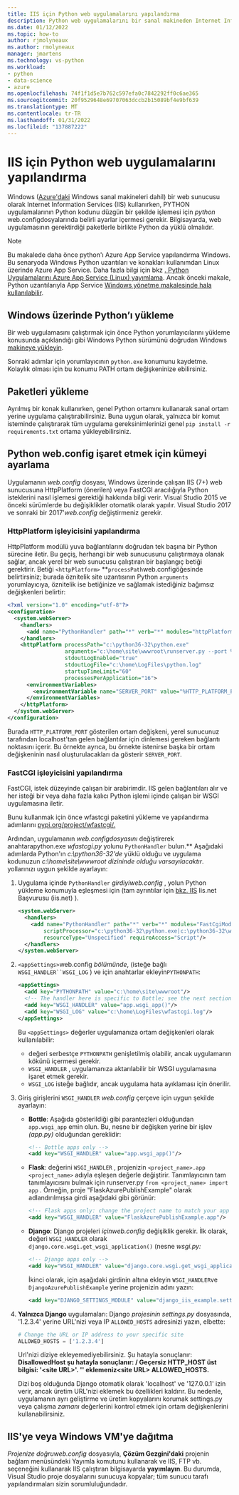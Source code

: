 ```yaml
---
title: IIS için Python web uygulamalarını yapılandırma
description: Python web uygulamalarını bir sanal makineden Internet Information Services çalıştıracak Windows yapılandırma.
ms.date: 01/12/2022
ms.topic: how-to
author: rjmolyneaux
ms.author: rmolyneaux
manager: jmartens
ms.technology: vs-python
ms.workload:
- python
- data-science
- azure
ms.openlocfilehash: 74f1f1d5e7b762c597efa0c7842292ff0c6ae365
ms.sourcegitcommit: 20f9529648e69707063dccb2b15089bf4e9bf639
ms.translationtype: MT
ms.contentlocale: tr-TR
ms.lasthandoff: 01/31/2022
ms.locfileid: "137887222"
---
```

# <a name="configure-python-web-apps-for-iis"></a>IIS için Python web uygulamalarını yapılandırma

Windows ([Azure'daki](/azure/architecture/reference-architectures/n-tier/windows-vm) Windows sanal makineleri dahil) bir web sunucusu olarak Internet Information Services (IIS) kullanırken, PYTHON uygulamalarının Python kodunu düzgün bir şekilde işlemesi için *python* web.configdosyalarında belirli ayarlar içermesi gerekir. Bilgisayarda, web uygulamasının gerektirdiği paketlerle birlikte Python da yüklü olmalıdır.

> [!Note]
> Bu makalede daha önce python'ı Azure App Service yapılandırma Windows. Bu senaryoda Windows Python uzantıları ve konakları kullanımdan Linux üzerinde Azure App Service. Daha fazla bilgi için bkz [. Python Uygulamalarını Azure App Service (Linux) yayımlama](publishing-python-web-applications-to-azure-from-visual-studio.md). Ancak önceki makale, Python uzantılarıyla App Service [Windows yönetme makalesinde hala kullanılabilir](managing-python-on-azure-app-service.md).

## <a name="install-python-on-windows"></a>Windows üzerinde Python’ı yükleme

Bir web uygulamasını çalıştırmak için önce Python yorumlayıcılarını yükleme konusunda açıklandığı gibi Windows Python sürümünü doğrudan Windows [makineye yükleyin](installing-python-interpreters.md).

Sonraki adımlar için yorumlayıcının `python.exe` konumunu kaydetme. Kolaylık olması için bu konumu PATH ortam değişkeninize ebilirsiniz.

## <a name="install-packages"></a>Paketleri yükleme

Ayrılmış bir konak kullanırken, genel Python ortamını kullanarak sanal ortam yerine uygulama çalıştırabilirsiniz. Buna uygun olarak, yalnızca bir komut isteminde çalıştırarak tüm uygulama gereksinimlerinizi genel `pip install -r requirements.txt` ortama yükleyebilirsiniz.

## <a name="set-webconfig-to-point-to-the-python-interpreter"></a>Python web.config işaret etmek için kümeyi ayarlama

Uygulamanın *web.config* dosyası, Windows üzerinde çalışan IIS (7+) web sunucusuna HttpPlatform (önerilen) veya FastCGI aracılığıyla Python isteklerini nasıl işlemesi gerektiği hakkında bilgi verir. Visual Studio 2015 ve önceki sürümlerde bu değişiklikler otomatik olarak yapılır. Visual Studio 2017 ve sonraki bir 2017'*web.config* değiştirmeniz gerekir.

### <a name="configure-the-httpplatform-handler"></a>HttpPlatform işleyicisini yapılandırma

HttpPlatform modülü yuva bağlantılarını doğrudan tek başına bir Python sürecine iletir. Bu geçiş, herhangi bir web sunucusunu çalıştırmaya olanak sağlar, ancak yerel bir web sunucusu çalıştıran bir başlangıç betiği gerektirir. Betiği `<httpPlatform>` **`processPath`web.configöğesinde belirtirsiniz; burada öznitelik site uzantısının Python `arguments` yorumlayıcıya, öznitelik ise betiğinize ve sağlamak istediğiniz bağımsız değişkenleri belirtir:

```xml
<?xml version="1.0" encoding="utf-8"?>
<configuration>
  <system.webServer>
    <handlers>
      <add name="PythonHandler" path="*" verb="*" modules="httpPlatformHandler" resourceType="Unspecified"/>
    </handlers>
    <httpPlatform processPath="c:\python36-32\python.exe"
                  arguments="c:\home\site\wwwroot\runserver.py --port %HTTP_PLATFORM_PORT%"
                  stdoutLogEnabled="true"
                  stdoutLogFile="c:\home\LogFiles\python.log"
                  startupTimeLimit="60"
                  processesPerApplication="16">
      <environmentVariables>
        <environmentVariable name="SERVER_PORT" value="%HTTP_PLATFORM_PORT%" />
      </environmentVariables>
    </httpPlatform>
  </system.webServer>
</configuration>
```

Burada `HTTP_PLATFORM_PORT` gösterilen ortam değişkeni, yerel sunucunuz tarafından localhost'tan gelen bağlantılar için dinlemesi gereken bağlantı noktasını içerir. Bu örnekte ayrıca, bu örnekte istenirse başka bir ortam değişkeninin nasıl oluşturulacakları da gösterir `SERVER_PORT`.

### <a name="configure-the-fastcgi-handler"></a>FastCGI işleyicisini yapılandırma

FastCGI, istek düzeyinde çalışan bir arabirimdir. IIS gelen bağlantıları alır ve her isteği bir veya daha fazla kalıcı Python işlemi içinde çalışan bir WSGI uygulamasına iletir.

Bunu kullanmak için önce wfastcgi paketini yükleme ve yapılandırma adımlarını [pypi.org/project/wfastcgi/.](https://pypi.io/project/wfastcgi)

Ardından, uygulamanın *web.configdosyasını* değiştirerek anahtarapython.exe *wfastcgi.py* yolunu `PythonHandler` bulun.** Aşağıdaki adımlarda Python'ın *c:\python36-32'de* yüklü olduğu ve uygulama kodunuzun *c:\home\site\wwwroot dizininde olduğu varsayılacaktır*. yollarınızı uygun şekilde ayarlayın:

1. Uygulama içinde `PythonHandler` *girdiyiweb.config* , yolun Python yükleme konumuyla eşleşmesi için (tam ayrıntılar için [bkz. IIS](https://www.iis.net/configreference) Iis.net Başvurusu (iis.net) ).

    ```xml
    <system.webServer>
      <handlers>
        <add name="PythonHandler" path="*" verb="*" modules="FastCgiModule"
            scriptProcessor="c:\python36-32\python.exe|c:\python36-32\wfastcgi.py"
            resourceType="Unspecified" requireAccess="Script"/>
      </handlers>
    </system.webServer>
    ```

1. `<appSettings>`web.config *bölümünde*, (isteğe bağlı `WSGI_HANDLER``WSGI_LOG` ) ve için anahtarlar ekleyin`PYTHONPATH`:

    ```xml
    <appSettings>
      <add key="PYTHONPATH" value="c:\home\site\wwwroot"/>
      <!-- The handler here is specific to Bottle; see the next section. -->
      <add key="WSGI_HANDLER" value="app.wsgi_app()"/>
      <add key="WSGI_LOG" value="c:\home\LogFiles\wfastcgi.log"/>
    </appSettings>
    ```

    Bu `<appSettings>` değerler uygulamanıza ortam değişkenleri olarak kullanılabilir:

    - değeri serbestçe `PYTHONPATH` genişletilmiş olabilir, ancak uygulamanın kökünü içermesi gerekir.
    - `WSGI_HANDLER` , uygulamanıza aktarılabilir bir WSGI uygulamasına işaret etmek gerekir.
    - `WSGI_LOG` isteğe bağlıdır, ancak uygulama hata ayıklaması için önerilir.

1. Giriş girişlerini `WSGI_HANDLER` *web.config* çerçeve için uygun şekilde ayarlayın:

    - **Bottle**: Aşağıda gösterildiği gibi parantezleri olduğundan `app.wsgi_app` emin olun. Bu, nesne bir değişken yerine bir işlev *(app.py)* olduğundan gereklidir:

        ```xml
        <!-- Bottle apps only -->
        <add key="WSGI_HANDLER" value="app.wsgi_app()"/>
        ```

    - **Flask**: değerini `WSGI_HANDLER` , projenizin `<project_name>.app` `<project_name>` adıyla eşleşen değerle değiştirir. Tanımlayıcının tam tanımlayıcısını bulmak için runserver.py `from <project_name> import app` *.* Örneğin, proje "FlaskAzurePublishExample" olarak adlandırılmışsa girdi aşağıdaki gibi görünür:

        ```xml
        <!-- Flask apps only: change the project name to match your app -->
        <add key="WSGI_HANDLER" value="FlaskAzurePublishExample.app"/>
        ```

    - **Django**: Django projeleri *içinweb.config* değişiklik gerekir. İlk olarak, değeri `WSGI_HANDLER` olarak `django.core.wsgi.get_wsgi_application()` (nesne *wsgi.py:*

        ```xml
        <!-- Django apps only -->
        <add key="WSGI_HANDLER" value="django.core.wsgi.get_wsgi_application()"/>
        ```

        İkinci olarak, için aşağıdaki girdinin altına ekleyin `WSGI_HANDLER`ve `DjangoAzurePublishExample` yerine projenizin adını yazın:

        ```xml
        <add key="DJANGO_SETTINGS_MODULE" value="django_iis_example.settings" />
        ```

1. **Yalnızca Django** uygulamaları: Django *projesinin settings.py* dosyasında, '1.2.3.4' yerine URL'nizi veya IP `ALLOWED_HOSTS` adresinizi yazın, elbette:

    ```python
    # Change the URL or IP address to your specific site
    ALLOWED_HOSTS = ['1.2.3.4']
    ```

    Url'nizi diziye ekleyemediyebilirsiniz. Şu hatayla sonuçlanır: **DisallowedHost şu hatayla sonuçlanır: / Geçersiz HTTP_HOST üst bilgisi: '\<site URL\>'. '' eklemeniz\<site URL\> ALLOWED_HOSTS.**

    Dizi boş olduğunda Django otomatik olarak 'localhost' ve '127.0.0.1' izin verir, ancak üretim URL'nizi eklemek bu özellikleri kaldırır. Bu nedenle, uygulamanın ayrı geliştirme ve üretim kopyalarını korumak settings.py veya çalışma *zamanı* değerlerini kontrol etmek için ortam değişkenlerini kullanabilirsiniz.

## <a name="deploy-to-iis-or-a-windows-vm"></a>IIS'ye veya Windows VM'ye dağıtma

*Projenize doğruweb.config* dosyasıyla, **Çözüm Gezgini'daki** projenin bağlam menüsündeki Yayımla komutunu kullanarak ve IIS, FTP vb. seçeneğini kullanarak IIS çalıştıran bilgisayarda **yayımlayın**. Bu durumda, Visual Studio proje dosyalarını sunucuya kopyalar; tüm sunucu tarafı yapılandırmaları sizin sorumluluğundadır.
